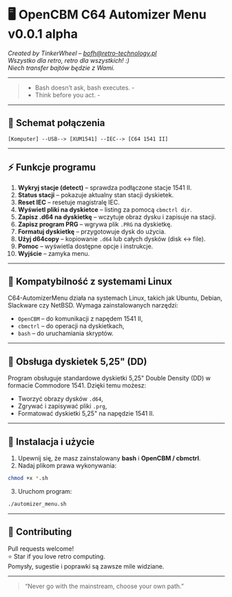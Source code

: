 # 🖥️ OpenCBM C64 Automizer Menu v0.0.1 alpha

*Created by TinkerWheel – bofh@retro-technology.pl*  
*Wszystko dla retro, retro dla wszystkich! :)*  
*Niech transfer bajtów będzie z Wami.*

---

> - Bash doesn’t ask, bash executes. -  
> - Think before you act. -  

---

## 🔗 Schemat połączenia

```
[Komputer] --USB--> [XUM1541] --IEC--> [C64 1541 II]
```

---

## ⚡ Funkcje programu

1. **Wykryj stacje (detect)** – sprawdza podłączone stacje 1541 II.  
2. **Status stacji** – pokazuje aktualny stan stacji dyskietek.  
3. **Reset IEC** – resetuje magistralę IEC.  
4. **Wyświetl pliki na dyskietce** – listing za pomocą `cbmctrl dir`.  
5. **Zapisz .d64 na dyskietkę** – wczytuje obraz dysku i zapisuje na stacji.  
6. **Zapisz program PRG** – wgrywa plik `.PRG` na dyskietkę.  
7. **Formatuj dyskietkę** – przygotowuje dysk do użycia.  
8. **Użyj d64copy** – kopiowanie `.d64` lub całych dysków (disk ↔ file).  
9. **Pomoc** – wyświetla dostępne opcje i instrukcje.  
0. **Wyjście** – zamyka menu.

---

## 🐧 Kompatybilność z systemami Linux

C64-AutomizerMenu działa na systemach Linux, takich jak Ubuntu, Debian, Slackware czy NetBSD. Wymaga zainstalowanych narzędzi:

- `OpenCBM` – do komunikacji z napędem 1541 II,
- `cbmctrl` – do operacji na dyskietkach,
- `bash` – do uruchamiania skryptów.

---

## 💾 Obsługa dyskietek 5,25" (DD)

Program obsługuje standardowe dyskietki 5,25" Double Density (DD) w formacie Commodore 1541. Dzięki temu możesz:

- Tworzyć obrazy dysków `.d64`,
- Zgrywać i zapisywać pliki `.prg`,
- Formatować dyskietki 5,25" na napędzie 1541 II.

---

## 🚀 Instalacja i użycie

1. Upewnij się, że masz zainstalowany **bash** i **OpenCBM / cbmctrl**.  
2. Nadaj plikom prawa wykonywania:
```bash
chmod +x *.sh
```
3. Uruchom program:
```bash
./automizer_menu.sh
```

---

## 🤝 Contributing

Pull requests welcome!  
⭐ Star if you love retro computing.  
Pomysły, sugestie i poprawki są zawsze mile widziane.

---

> “Never go with the mainstream, choose your own path.”

